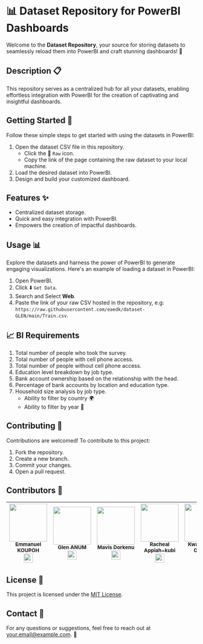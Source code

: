 # 📊 Dataset Repository for PowerBI Dashboards

Welcome to the **Dataset Repository**, your source for storing datasets to seamlessly reload them into PowerBI and craft stunning dashboards! 🚀

## Description 📋

This repository serves as a centralized hub for all your datasets, enabling effortless integration with PowerBI for the creation of captivating and insightful dashboards.

## Getting Started 🚀

Follow these simple steps to get started with using the datasets in PowerBI:

1. Open the dataset CSV file in this repository.
   - Click the :page_facing_up: `Raw` icon.
   - Copy the link of the page containing the raw dataset to your local machine.
2. Load the desired dataset into PowerBI.
3. Design and build your customized dashboard.

## Features ✨

- Centralized dataset storage.
- Quick and easy integration with PowerBI.
- Empowers the creation of impactful dashboards.

## Usage 📊

Explore the datasets and harness the power of PowerBI to generate engaging visualizations. Here's an example of loading a dataset in PowerBI:

1. Open PowerBI.
2. Click :arrow_down: `Get Data`.
3. Search and Select **Web**.
4. Paste the link of your raw CSV hosted in the repository, e.g: `https://raw.githubusercontent.com/eaedk/dataset-GLEN/main/Train.csv`.

## 📈 BI Requirements

1. Total number of people who took the survey.
2. Total number of people with cell phone access.
3. Total number of people without cell phone access.
4. Education level breakdown by job type.
5. Bank account ownership based on the relationship with the head.
6. Percentage of bank accounts by location and education type.
7. Household size analysis by job type.
   - Ability to filter by country 🌍
   - Ability to filter by year 📅

<!-- ```PowerQuery
let
    Source = Folder.Files("Path to Your Local Repository"),
    #"Filtered for Excel Files" = Table.SelectRows(Source, each [Extension] = ".xlsx"),
    #"Imported Excel" = Table.AddColumn(#"Filtered for Excel Files", "Data", each Excel.Workbook([Content])),
    #"Removed Other Columns" = Table.SelectColumns(#"Imported Excel",{"Data"}),
    #"Expanded Data" = Table.ExpandTableColumn(#"Removed Other Columns", "Data", {"Sheet1"}, {"Sheet1"})
in
    #"Expanded Data"
``` -->

## Contributing 👥

Contributions are welcomed! To contribute to this project:

1. Fork the repository.
2. Create a new branch.
3. Commit your changes.
4. Open a pull request.

## Contributors 👥

| [<img src="https://avatars.githubusercontent.com/u/28601730?v=4" width="100px;"/><br /><sub>Emmanuel KOUPOH</sub>](https://github.com/eaedk)<br />[<img src="https://img.icons8.com/ios-glyphs/30/000000/linkedin.png" width="24" />](https://www.linkedin.com/in/esa%25C3%25AFe-alain-emmanuel-dina-koupoh-7b974a17a/&sa=D&source=editors&ust=1651145136758789&usg=AOvVaw1tHt3Vf1kVU552N2lwtdOL) | [<img src="https://media.licdn.com/dms/image/C4D03AQFM12lrD91YsA/profile-displayphoto-shrink_800_800/0/1663840068518?e=1697068800&v=beta&t=ZEKOlqWQtbq9nM-Djs1RdvoklJPv2nYx-gm8GCdgcG4" width="100px;"/><br /><sub>Glen ANUM</sub>](https://github.com/GITHUB_USERNAME)<br />[<img src="https://img.icons8.com/ios-glyphs/30/000000/linkedin.png" width="24" />](https://www.linkedin.com/in/glen-anum-002245203/) | [<img src="https://media.licdn.com/dms/image/C4D03AQG2M4Iqt7GlHg/profile-displayphoto-shrink_800_800/0/1640033361670?e=1697068800&v=beta&t=XKnRaYaY3JEmUEjcRHIkwfO8O2V_wmd1ARxWpE7H79k" width="100px;"/><br /><sub>Mavis Dorkenu</sub>](https://github.com/GITHUB_USERNAME)<br />[<img src="https://img.icons8.com/ios-glyphs/30/000000/linkedin.png" width="24" />](https://www.linkedin.com/in/mavis-dorkenu-21a311188/) | [<img src="https://media.licdn.com/dms/image/D4D03AQGAOq7ar19G1w/profile-displayphoto-shrink_800_800/0/1688054537349?e=1697068800&v=beta&t=Z13_Kk1mQVCmKXifxJf9rQAamQvY8eRr3nntvfqx4O0" width="100px;"/><br /><sub>Racheal Appiah-kubi</sub>](https://github.com/coderacheal)<br />[<img src="https://img.icons8.com/ios-glyphs/30/000000/linkedin.png" width="24" />](https://www.linkedin.com/in/racheal-appiah-kubi/) | [<img src="https://media.licdn.com/dms/image/C4E03AQHYsKx9Bn0Utg/profile-displayphoto-shrink_800_800/0/1604951969426?e=1697068800&v=beta&t=EwSCByH5pvNBia8QJFt3C6UHVqcLdgrc2ixyRIaZ33g" width="100px;"/><br /><sub>Kwame Odoi Otchere</sub>](https://github.com/GITHUB_USERNAME)<br />[<img src="https://img.icons8.com/ios-glyphs/30/000000/linkedin.png" width="24" />](https://www.linkedin.com/in/kwame-odoi-otchere/) |
| :-----------------------------------------------------------------------------------------------------------------------------------------------------------------------------------------------------------------------------------------------------------------------------------------------------------------------------------------------------------------------------------------------: | :----------------------------------------------------------------------------------------------------------------------------------------------------------------------------------------------------------------------------------------------------------------------------------------------------------------------------------------------------------------------------------------------------------------: | :-------------------------------------------------------------------------------------------------------------------------------------------------------------------------------------------------------------------------------------------------------------: | :--------------------------------------------------------------------------------------------------------------------------------------------------------------------------------------------------------------------------------------------------------------------------------------------------------------------------------------------------------------------------------------------------------------------------: | :---------------------------------------------------------------------------------------------------------------------------------------------------------------------------------------------------------------------------------------------------------------: |

## License 📄

This project is licensed under the [MIT License](LICENSE).

## Contact 📧

For any questions or suggestions, feel free to reach out at your.email@example.com. 👋
